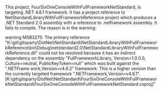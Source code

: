 This project, FourSixOneConsoleWithFullFrameworkNetStandard, is targeting .NET 4.6.1 framework. It has a project reference to NetStandardLibraryWithFullFrameworkReference project which produces a .NET Standard 2.0 assembly with a reference to .netframework assembly. It fails to compile. The reason is in the warning. 

warning MSB3275: The primary reference "K:\git\gitsparty\DotNet\NetStandard\NetStandardLibraryWithFullFrameworkReference\bin\Debug\netstandard2.0\NetStandardLibraryWithFullFrameworkReference.dll" could not be resolved because it has an indirect dependency on the assembly "FullFrameworkLibrary, Version=1.0.0.0, Culture=neutral, PublicKeyToken=null" which was built against the ".NETFrame
work,Version=v4.6.2" framework. This is a higher version than the currently targeted framework ".NETFramework,Version=v4.6.1". [K:\git\gitsparty\DotNet\NetStandard\FourSixOneConsoleWithFullFrameworkNetStandard\FourSixOneConsoleWithFullFrameworkNetStandard.csproj]"
